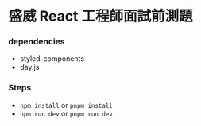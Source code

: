 # 盛威 React 工程師面試前測題

### dependencies

- styled-components
- day.js

### Steps

- `npm install` or `pnpm install`
- `npm run dev` or `pnpm run dev`
